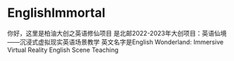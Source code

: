 # EnglishImmortal
你好，这里是柏油大创之英语修仙项目
是北邮2022-2023年大创项目：英语仙境——沉浸式虚拟现实英语场景教学
英文名字是English Wonderland: Immersive Virtual Reality English Scene Teaching
